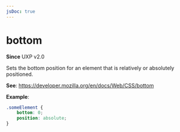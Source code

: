 ```yaml
---
jsDoc: true
---
```

# bottom

**Since**  UXP v2.0

Sets the bottom position for an element that is relatively or absolutely positioned.

**See**: https://developer.mozilla.org/en/docs/Web/CSS/bottom

**Example**:

```css
.someElement {
    bottom: 0;
    position: absolute;
}
```

